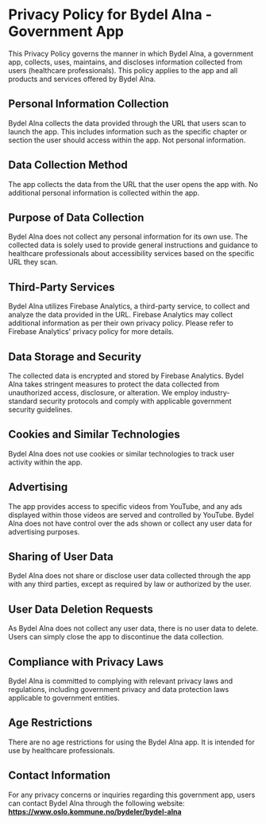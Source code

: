 <h1>Privacy Policy for Bydel Alna - Government App</h1>

This Privacy Policy governs the manner in which Bydel Alna, a government app, collects, uses, maintains, and discloses information collected from users (healthcare professionals). This policy applies to the app and all products and services offered by Bydel Alna.

<h2>Personal Information Collection</h2>
Bydel Alna collects the data provided through the URL that users scan to launch the app. This includes information such as the specific chapter or section the user should access within the app. Not personal information.

<h2>Data Collection Method</h2>
The app collects the data from the URL that the user opens the app with. No additional personal information is collected within the app.

<h2>Purpose of Data Collection</h2>
Bydel Alna does not collect any personal information for its own use. The collected data is solely used to provide general instructions and guidance to healthcare professionals about accessibility services based on the specific URL they scan.

<h2>Third-Party Services</h2>
Bydel Alna utilizes Firebase Analytics, a third-party service, to collect and analyze the data provided in the URL. Firebase Analytics may collect additional information as per their own privacy policy. Please refer to Firebase Analytics' privacy policy for more details.

<h2>Data Storage and Security</h2>
The collected data is encrypted and stored by Firebase Analytics. Bydel Alna takes stringent measures to protect the data collected from unauthorized access, disclosure, or alteration. We employ industry-standard security protocols and comply with applicable government security guidelines.

<h2>Cookies and Similar Technologies</h2>
Bydel Alna does not use cookies or similar technologies to track user activity within the app.

<h2>Advertising</h2>
The app provides access to specific videos from YouTube, and any ads displayed within those videos are served and controlled by YouTube. Bydel Alna does not have control over the ads shown or collect any user data for advertising purposes.

<h2>Sharing of User Data</h2>
Bydel Alna does not share or disclose user data collected through the app with any third parties, except as required by law or authorized by the user.

<h2>User Data Deletion Requests</h2>
As Bydel Alna does not collect any user data, there is no user data to delete. Users can simply close the app to discontinue the data collection.

<h2>Compliance with Privacy Laws</h2>
Bydel Alna is committed to complying with relevant privacy laws and regulations, including government privacy and data protection laws applicable to government entities.

<h2>Age Restrictions</h2>
There are no age restrictions for using the Bydel Alna app. It is intended for use by healthcare professionals.

<h2>Contact Information</h2>
For any privacy concerns or inquiries regarding this government app, users can contact Bydel Alna through the following website: <a href="https://www.oslo.kommune.no/bydeler/bydel-alna"><strong>https://www.oslo.kommune.no/bydeler/bydel-alna</strong></a>
